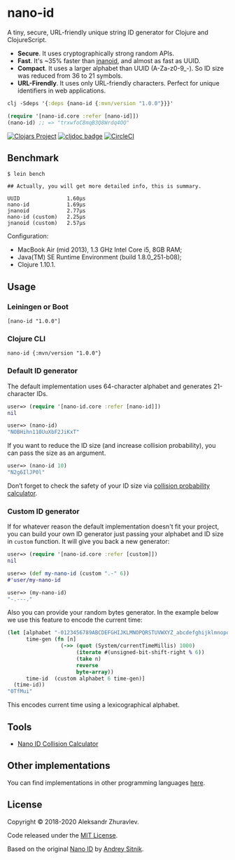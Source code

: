 # nano-id
A tiny, secure, URL-friendly unique string ID generator for Clojure and ClojureScript.

- **Secure**. It uses cryptographically strong random APIs.
- **Fast**. It's ~35% faster than [jnanoid](https://github.com/aventrix/jnanoid), and almost as fast as UUID.
- **Compact**. It uses a larger alphabet than UUID (A-Za-z0-9_-). So ID size was reduced from 36 to 21 symbols.
- **URL-Firendly**. It uses only URL-friendly characters. Perfect for unique identifiers in web applications.

```clojure
clj -Sdeps '{:deps {nano-id {:mvn/version "1.0.0"}}}'

(require '[nano-id.core :refer [nano-id]])
(nano-id) ;; => "trxwfoC8mqB3Q8Wrdq4OQ"
```

[![Clojars Project](https://img.shields.io/clojars/v/nano-id.svg)](https://clojars.org/nano-id)
[![cljdoc badge](https://cljdoc.org/badge/nano-id/nano-id)](https://cljdoc.org/d/nano-id/nano-id/CURRENT)
[![CircleCI](https://circleci.com/gh/zelark/nano-id/tree/master.svg?style=svg)](https://circleci.com/gh/zelark/nano-id/tree/master)

## Benchmark
```
$ lein bench

## Actually, you will get more detailed info, this is summary.

UUID               1.60µs
nano-id            1.69µs
jnanoid            2.77µs
nano-id (custom)   2.25µs
jnanoid (custom)   2.57µs
```
Configuration:
- MacBook Air (mid 2013), 1.3 GHz Intel Core i5, 8GB RAM;
- Java(TM) SE Runtime Environment (build 1.8.0_251-b08);
- Clojure 1.10.1.

## Usage
### Leiningen or Boot
`[nano-id "1.0.0"]`

### Clojure CLI
`nano-id {:mvn/version "1.0.0"}`

### Default ID generator
The default implementation uses 64-character alphabet and generates 21-character IDs.
```clojure
user=> (require '[nano-id.core :refer [nano-id]])
nil

user=> (nano-id)
"NOBHihn110UuXbF2JiKxT"
```

If you want to reduce the ID size (and increase collision probability), you can pass the size as an argument.
```clojure
user=> (nano-id 10)
"N2g6IlJP0l"
```
Don’t forget to check the safety of your ID size via [collision probability calculator](https://zelark.github.io/nano-id-cc/).

### Custom ID generator
If for whatever reason the default implementation doesn't fit your project, you can build your own ID generator just passing your alphabet and ID size in `custom` function. It will give you back a new generator:
```clojure
user=> (require '[nano-id.core :refer [custom]])
nil

user=> (def my-nano-id (custom ".-" 6))
#'user/my-nano-id

user=> (my-nano-id)
"-.---."
```

Also you can provide your random bytes generator. In the example below we use this feature to encode the current time:
```clojure
(let [alphabet "-0123456789ABCDEFGHIJKLMNOPQRSTUVWXYZ_abcdefghijklmnopqrstuvwxyz"
      time-gen (fn [n]
                 (->> (quot (System/currentTimeMillis) 1000)
                      (iterate #(unsigned-bit-shift-right % 6))
                      (take n)
                      reverse
                      byte-array))
      time-id  (custom alphabet 6 time-gen)]
  (time-id))
"0TfMui"
```
This encodes current time using a lexicographical alphabet.

## Tools
- [Nano ID Collision Calculator](https://zelark.github.io/nano-id-cc/)

## Other implementations
You can find implementations in other programming languages [here](https://github.com/ai/nanoid#other-programming-languages).

## License
Copyright © 2018-2020 Aleksandr Zhuravlev.

Code released under the [MIT License](https://github.com/zelark/nano-id/blob/master/LICENSE).

Based on the original [Nano ID](https://github.com/ai/nanoid) by [Andrey Sitnik](https://github.com/ai/).
